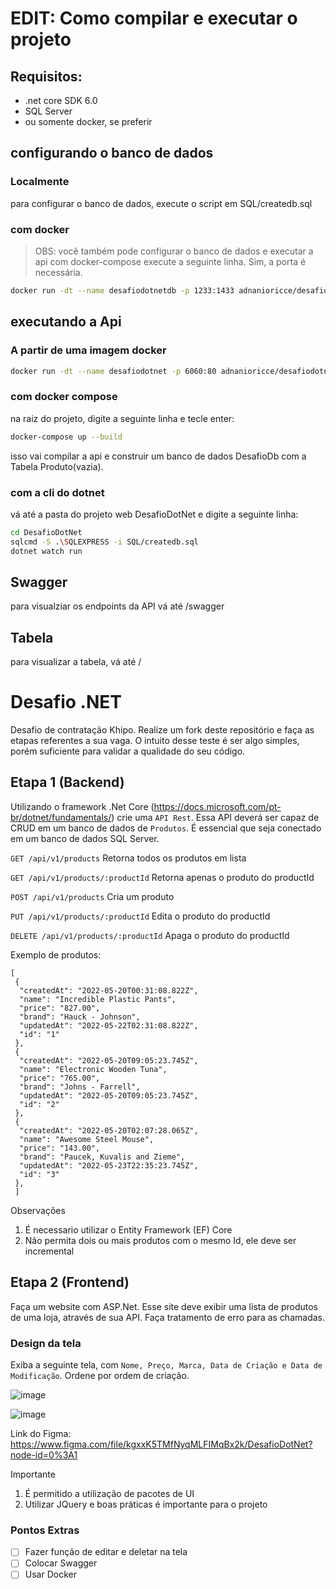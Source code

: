 # EDIT: Como compilar e executar o projeto
## Requisitos:
- .net core SDK 6.0
- SQL Server
- ou somente docker, se preferir

## configurando o banco de dados
### Localmente
para configurar o banco de dados, execute o script em SQL/createdb.sql
### com docker
> OBS: você também pode configurar o banco de dados e executar a api com docker-compose
execute a seguinte linha.
Sim, a porta é necessária.
```bash
docker run -dt --name desafiodotnetdb -p 1233:1433 adnanioricce/desafiodotnetdb
```
## executando a Api
### A partir de uma imagem docker
```bash
docker run -dt --name desafiodotnet -p 6060:80 adnanioricce/desafiodotnet
```
### com docker compose
na raiz do projeto, digite a seguinte linha e tecle enter:
```bash
docker-compose up --build
```
isso vai compilar a api e construir um banco de dados DesafioDb com a Tabela Produto(vazia).
### com a cli do dotnet
vá até a pasta do projeto web DesafioDotNet e digite a seguinte linha:
```bash
cd DesafioDotNet
sqlcmd -S .\SQLEXPRESS -i SQL/createdb.sql
dotnet watch run
```
## Swagger
para visualziar os endpoints da API vá até /swagger
## Tabela
para visualizar a tabela, vá até /

# Desafio .NET
Desafio de contratação Khipo. Realize um fork deste repositório e faça as etapas referentes a sua vaga. O intuito desse teste é ser algo simples, porém suficiente para validar a qualidade do seu código.

## Etapa 1 (Backend)

Utilizando o framework .Net Core (https://docs.microsoft.com/pt-br/dotnet/fundamentals/) crie uma ``API Rest``. Essa API deverá ser capaz de CRUD em um banco de dados de ``Produtos``. É essencial que seja conectado em um banco de dados SQL Server.


``GET /api/v1/products``
Retorna todos os produtos em lista

``GET /api/v1/products/:productId``
Retorna apenas o produto do productId

``POST /api/v1/products``
Cria um produto

``PUT /api/v1/products/:productId``
Edita o produto do productId

``DELETE /api/v1/products/:productId``
Apaga o produto do productId

Exemplo de produtos:
```
[
 {
  "createdAt": "2022-05-20T00:31:08.822Z",
  "name": "Incredible Plastic Pants",
  "price": "827.00",
  "brand": "Hauck - Johnson",
  "updatedAt": "2022-05-22T02:31:08.822Z",
  "id": "1"
 },
 {
  "createdAt": "2022-05-20T09:05:23.745Z",
  "name": "Electronic Wooden Tuna",
  "price": "765.00",
  "brand": "Johns - Farrell",
  "updatedAt": "2022-05-20T09:05:23.745Z",
  "id": "2"
 },
 {
  "createdAt": "2022-05-20T02:07:28.065Z",
  "name": "Awesome Steel Mouse",
  "price": "143.00",
  "brand": "Paucek, Kuvalis and Zieme",
  "updatedAt": "2022-05-23T22:35:23.745Z",
  "id": "3"
 },
 ]
```

Observações
1. É necessario utilizar o Entity Framework (EF) Core
2. Não permita dois ou mais produtos com o mesmo Id, ele deve ser incremental

## Etapa 2 (Frontend)

Faça um website com ASP.Net. Esse site deve exibir uma lista de produtos de uma loja, através de sua API. Faça tratamento de erro para as chamadas.

### Design da tela
Exiba a seguinte tela, com ``Nome, Preço, Marca, Data de Criação e Data de Modificação``. Ordene por ordem de criação.

![image](https://user-images.githubusercontent.com/30670086/172623617-00692e3c-8849-473f-9145-b147b488c368.png)

![image](https://user-images.githubusercontent.com/30670086/172623809-70109ad7-b279-4221-b126-db038a7ba75d.png)

Link do Figma: https://www.figma.com/file/kgxxK5TMfNyqMLFIMqBx2k/DesafioDotNet?node-id=0%3A1



Importante
1. É permitido a utilização de pacotes de UI
2. Utilizar JQuery e boas práticas é importante para o projeto

### Pontos Extras
- [ ] Fazer função de editar e deletar na tela
- [ ] Colocar Swagger
- [ ] Usar Docker